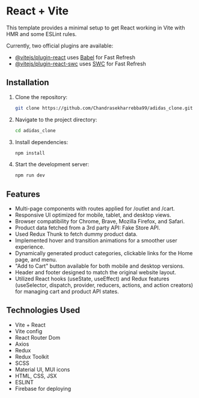 # React + Vite

This template provides a minimal setup to get React working in Vite with HMR and some ESLint rules.

Currently, two official plugins are available:

- [@vitejs/plugin-react](https://github.com/vitejs/vite-plugin-react/blob/main/packages/plugin-react/README.md) uses [Babel](https://babeljs.io/) for Fast Refresh
- [@vitejs/plugin-react-swc](https://github.com/vitejs/vite-plugin-react-swc) uses [SWC](https://swc.rs/) for Fast Refresh


## Installation

1. Clone the repository:
   ```bash
   git clone https://github.com/Chandrasekharrebba99/adidas_clone.git
   ```

2. Navigate to the project directory:
   ```bash
   cd adidas_clone
   ```

3. Install dependencies:
   ```bash
   npm install
   ```

4. Start the development server:
   ```bash
   npm run dev
   ```
## Features
- Multi-page components with routes applied for /outlet and /cart.
- Responsive UI optimized for mobile, tablet, and desktop views.
- Browser compatibility for Chrome, Brave, Mozilla Firefox, and Safari.
- Product data fetched from a 3rd party API: Fake Store API.
- Used Redux Thunk to fetch dummy product data.
- Implemented hover and transition animations for a smoother user experience.
- Dynamically generated product categories, clickable links for the Home page, and menu.
- "Add to Cart" button available for both mobile and desktop versions.
- Header and footer designed to match the original website layout.
- Utilized React hooks (useState, useEffect) and Redux features (useSelector, dispatch, provider, reducers, actions, and action creators) for managing cart and product API states.



## Technologies Used
- Vite + React
- Vite config
- React Router Dom
- Axios
- Redux
- Redux Toolkit
- SCSS
- Material UI, MUI icons
- HTML, CSS, JSX
- ESLINT
- Firebase for deploying
